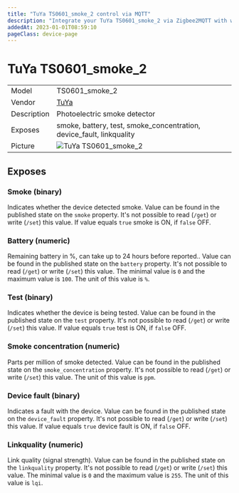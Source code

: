 ```yaml
---
title: "TuYa TS0601_smoke_2 control via MQTT"
description: "Integrate your TuYa TS0601_smoke_2 via Zigbee2MQTT with whatever smart home infrastructure you are using without the vendor's bridge or gateway."
addedAt: 2023-01-01T08:59:10
pageClass: device-page
---
```


<!-- !!!! -->
<!-- ATTENTION: This file is auto-generated through docgen! -->
<!-- You can only edit the "Notes"-Section between the two comment lines "Notes BEGIN" and "Notes END". -->
<!-- Do not use h1 or h2 heading within "## Notes"-Section. -->
<!-- !!!! -->

# TuYa TS0601_smoke_2

|     |     |
|-----|-----|
| Model | TS0601_smoke_2  |
| Vendor  | [TuYa](/supported-devices/#v=TuYa)  |
| Description | Photoelectric smoke detector |
| Exposes | smoke, battery, test, smoke_concentration, device_fault, linkquality |
| Picture | ![TuYa TS0601_smoke_2](https://www.zigbee2mqtt.io/images/devices/TS0601_smoke_2.jpg) |


<!-- Notes BEGIN: You can edit here. Add "## Notes" headline if not already present. -->


<!-- Notes END: Do not edit below this line -->




## Exposes

### Smoke (binary)
Indicates whether the device detected smoke.
Value can be found in the published state on the `smoke` property.
It's not possible to read (`/get`) or write (`/set`) this value.
If value equals `true` smoke is ON, if `false` OFF.

### Battery (numeric)
Remaining battery in %, can take up to 24 hours before reported..
Value can be found in the published state on the `battery` property.
It's not possible to read (`/get`) or write (`/set`) this value.
The minimal value is `0` and the maximum value is `100`.
The unit of this value is `%`.

### Test (binary)
Indicates whether the device is being tested.
Value can be found in the published state on the `test` property.
It's not possible to read (`/get`) or write (`/set`) this value.
If value equals `true` test is ON, if `false` OFF.

### Smoke concentration (numeric)
Parts per million of smoke detected.
Value can be found in the published state on the `smoke_concentration` property.
It's not possible to read (`/get`) or write (`/set`) this value.
The unit of this value is `ppm`.

### Device fault (binary)
Indicates a fault with the device.
Value can be found in the published state on the `device_fault` property.
It's not possible to read (`/get`) or write (`/set`) this value.
If value equals `true` device fault is ON, if `false` OFF.

### Linkquality (numeric)
Link quality (signal strength).
Value can be found in the published state on the `linkquality` property.
It's not possible to read (`/get`) or write (`/set`) this value.
The minimal value is `0` and the maximum value is `255`.
The unit of this value is `lqi`.

